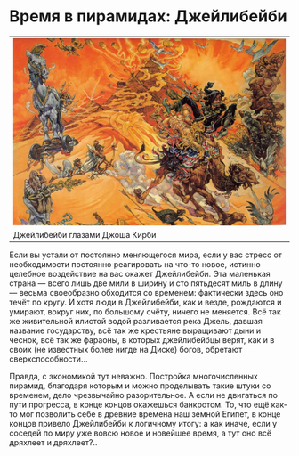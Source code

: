 # Время в пирамидах: Джейлибейби

|   |
|---|
|![](./images/pyramids-768x529.jpg)|
|Джейлибейби глазами Джоша Кирби|

Если вы устали от постоянно меняющегося мира, если у вас стресс от 
необходимости постоянно реагировать на что-то новое, истинно целебное 
воздействие на вас окажет Джейлибейби. Эта маленькая страна — всего лишь две 
мили в ширину и сто пятьдесят миль в длину — весьма своеобразно обходится со 
временем: фактически здесь оно течёт по кругу. И хотя люди в Джейлибейби, как 
и везде, рождаются и умирают, вокруг них, по большому счёту, ничего не 
меняется. Всё так же живительной илистой водой разливается река Джель, давшая 
название государству, всё так же крестьяне выращивают дыни и чеснок, всё так 
же фараоны, в которых джейлибейбцы верят, как и в своих (не известных более 
нигде на Диске) богов, обретают сверхспособности…

Правда, с экономикой тут неважно. Постройка многочисленных пирамид, благодаря 
которым и можно проделывать такие штуки со временем, дело чрезвычайно 
разорительное. А если не двигаться по пути прогресса, в конце концов окажешься 
банкротом. То, что ещё как-то мог позволить себе в древние времена наш земной 
Египет, в конце концов привело Джейлибейби к логичному итогу: а как иначе, 
если у соседей по миру уже вовсю новое и новейшее время, а тут оно всё 
дряхлеет и дряхлеет?..

